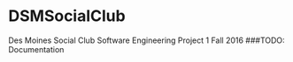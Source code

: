 # DSMSocialClub
Des Moines Social Club Software Engineering Project 1 Fall 2016
###TODO: Documentation

